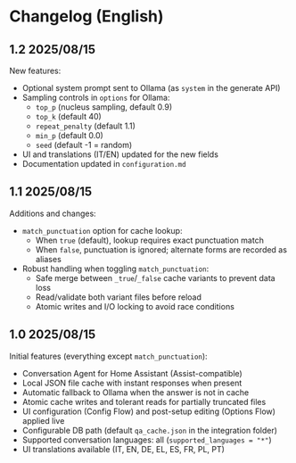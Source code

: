 # Changelog (English)

## 1.2 2025/08/15
New features:
- Optional system prompt sent to Ollama (as `system` in the generate API)
- Sampling controls in `options` for Ollama:
  - `top_p` (nucleus sampling, default 0.9)
  - `top_k` (default 40)
  - `repeat_penalty` (default 1.1)
  - `min_p` (default 0.0)
  - `seed` (default -1 = random)
- UI and translations (IT/EN) updated for the new fields
- Documentation updated in `configuration.md`

## 1.1 2025/08/15
Additions and changes:
- `match_punctuation` option for cache lookup:
  - When `true` (default), lookup requires exact punctuation match
  - When `false`, punctuation is ignored; alternate forms are recorded as aliases
- Robust handling when toggling `match_punctuation`:
  - Safe merge between `_true`/`_false` cache variants to prevent data loss
  - Read/validate both variant files before reload
  - Atomic writes and I/O locking to avoid race conditions

## 1.0 2025/08/15
Initial features (everything except `match_punctuation`):
- Conversation Agent for Home Assistant (Assist-compatible)
- Local JSON file cache with instant responses when present
- Automatic fallback to Ollama when the answer is not in cache
- Atomic cache writes and tolerant reads for partially truncated files
- UI configuration (Config Flow) and post-setup editing (Options Flow) applied live
- Configurable DB path (default `qa_cache.json` in the integration folder)
- Supported conversation languages: all (`supported_languages = "*"`)
- UI translations available (IT, EN, DE, EL, ES, FR, PL, PT)
